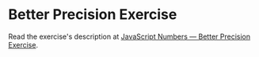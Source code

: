 
# Better Precision Exercise

Read the exercise's description at [JavaScript Numbers — Better Precision Exercise](https://www.codeguage.com/courses/js/numbers-better-precision-exercise).